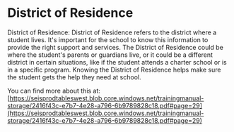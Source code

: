 # District of Residence
District of Residence: District of Residence refers to the district where a student lives. It's important for the school to know this information to provide the right support and services. The District of Residence could be where the student's parents or guardians live, or it could be a different district in certain situations, like if the student attends a charter school or is in a specific program. Knowing the District of Residence helps make sure the student gets the help they need at school.

You can find more about this at: [https://seisprodtableswest.blob.core.windows.net/trainingmanual-storage/2416f43c-e7b7-4e28-a796-6b9789828c18.pdf#page=29](https://seisprodtableswest.blob.core.windows.net/trainingmanual-storage/2416f43c-e7b7-4e28-a796-6b9789828c18.pdf#page=29)
